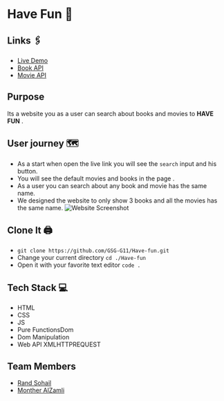 # Have Fun 🥳

## Links 🖇

- [Live Demo](https://gsg-g11.github.io/Have-fun/)
- [Book API](https://www.googleapis.com/books/v1/volumes?q=random)
- [Movie API](https://api.themoviedb.org/3/search/movie?&api_key=e4e72d82643e224bf78695be0b5602cd&query=random)

## Purpose 

Its a website you as a user can search about books and movies to **HAVE FUN** .

## User journey 🗺

- As a start when open the live link you will see the `search` input and his button.
- You will see the default movies and books in the page .
- As a user you can search about any book and movie has the same name.
- We designed the website to only show 3 books and all the movies has the same name.
![Website Screenshot](screenshot.png)


## Clone It 🖨 

- `git clone https://github.com/GSG-G11/Have-fun.git`
- Change your current directory `cd ./Have-fun`
- Open it with your favorite text editor `code .`

## Tech Stack 💻

- HTML
- CSS
- JS
- Pure FunctionsDom 
- Dom Manipulation
- Web API XMLHTTPREQUEST

## Team Members

- [Rand Sohail](https://github.com/RandSohail)
- [Monther AlZamli](https://github.com/MontherIsmail)